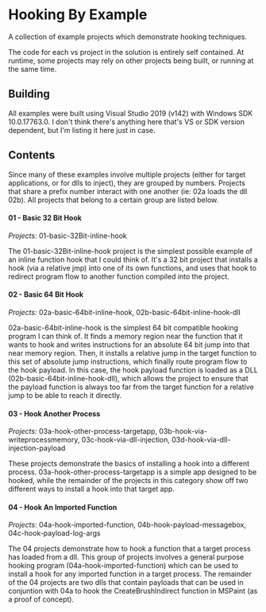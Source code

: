 # Hooking By Example
A collection of example projects which demonstrate hooking techniques.

The code for each vs project in the solution is entirely self contained. At runtime, some projects may rely on other projects being built, or running at the same time. 

## Building
All examples were built using Visual Studio 2019 (v142) with Windows SDK 10.0.17763.0. 
I don't think there's anything here that's VS or SDK version dependent, but I'm listing it here just in case. 

## Contents
Since many of these examples involve multiple projects (either for target applications, or for dlls to inject), they are grouped by numbers. Projects that share a prefix number interact with one another (ie: 02a loads the dll 02b). All projects that belong to a certain group are listed below.

#### 01 - Basic 32 Bit Hook
*Projects:* 01-basic-32Bit-inline-hook

The 01-basic-32Bit-inline-hook project is the simplest possible example of an inline function hook that I could think of. It's a 32 bit project that installs a hook (via a relative jmp) into one of its own functions, and uses that hook to redirect program flow to another function compiled into the project. 

#### 02 - Basic 64 Bit Hook
*Projects:* 02a-basic-64bit-inline-hook, 02b-basic-64bit-inline-hook-dll

02a-basic-64bit-inline-hook is the simplest 64 bit compatible hooking program I can think of. It finds a memory region near the function that it wants to hook and writes instructions for an absolute 64 bit jump into that near memory region. Then, it installs a relative jump in the target function to this set of absolute jump instructions, which finally route program flow to the hook payload. In this case, the hook payload function is loaded as a DLL (02b-basic-64bit-inline-hook-dll), which allows the project to ensure that the payload function is always too far from the target function for a relative jump to be able to reach it directly. 

#### 03 - Hook Another Process
*Projects:* 03a-hook-other-process-targetapp, 03b-hook-via-writeprocessmemory, 03c-hook-via-dll-injection, 03d-hook-via-dll-injection-payload

These projects demonstrate the basics of installing a hook into a different process. 03a-hook-other-process-targetapp is a simple app designed to be hooked, while the remainder of the projects in this category show off two different ways to install a hook into that target app. 


#### 04 - Hook An Imported Function
*Projects:* 04a-hook-imported-function, 04b-hook-payload-messagebox, 04c-hook-payload-log-args

The 04 projects demonstrate how to hook a function that a target process has loaded from a dll. This group of projects involves a general purpose hooking program (04a-hook-imported-function) which can be used to install a hook for any imported function in a target process. The remainder of the 04 projects are two dlls that contain payloads that can be used in conjuntion with 04a to hook the CreateBrushIndirect function in MSPaint (as a proof of concept). 